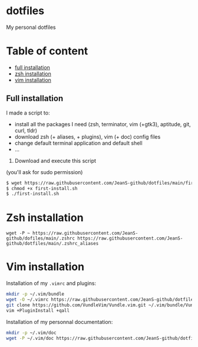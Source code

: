 # dotfiles
My personal dotfiles

# Table of content
* [full installation](#full-installation)
* [zsh installation](#zsh-installation)
* [vim installation](#vim-installation)

## Full installation

I made a script to:

* install all the packages I need (zsh, terminator, vim (+gtk3), aptitude, git, curl, tldr)
* download zsh (+ aliases, + plugins), vim (+ doc) config files
* change default terminal application and default shell
* ...

1. Download and execute this script

(you'll ask for sudo permission)

```sh
$ wget https://raw.githubusercontent.com/JeanS-github/dotfiles/main/first-install.sh
$ chmod +x first-install.sh
$ ./first-install.sh
```


# Zsh installation

`wget -P ~ https://raw.githubusercontent.com/JeanS-github/dofiles/main/.zshrc https://raw.githubusercontent.com/JeanS-github/dotfiles/main/.zshrc_aliases`

# Vim installation

Installation of my `.vimrc` and plugins:

```sh
mkdir -p ~/.vim/bundle
wget -O ~/.vimrc https://raw.githubusercontent.com/JeanS-github/dotfiles/main/.vimrc
git clone https://github.com/VundleVim/Vundle.vim.git ~/.vim/bundle/Vundle.vim
vim +PluginInstall +qall
```

Installation of my personnal documentation:

```sh
mkdir -p ~/.vim/doc
wget -P ~/.vim/doc https://raw.githubusercontent.com/JeanS-github/dotfiles/main/doc/aide-0{01..15}.txt https://raw.githubusercontent.com/JeanS-github/dotfiles/main/doc/aide.txt
```

